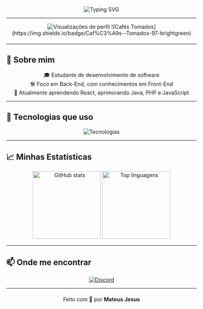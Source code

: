 <div align="center">
  <img src="https://readme-typing-svg.herokuapp.com?font=Fira+Code&weight=600&size=28&pause=1000&center=true&vCenter=true&multiline=true&width=600&height=80&lines=Olá,+eu+sou+Mateus+Jesus+👋;Desenvolvedor+Back-End+em+formação;Aprendendo+React,+Java,+PHP+e+mais..." alt="Typing SVG" />
</div>

---
<div align="center" style="margin-top: 10px; margin-bottom: 20px;">
  <img src="https://komarev.com/ghpvc/?username=mateusjesus&style=for-the-badge&color=a855f7" alt="Visualizações de perfil" />
  ![Cafés Tomados](https://img.shields.io/badge/Caf%C3%A9s--Tomados-97-brightgreen)
</div>

---

## 🚀 Sobre mim

<div align="center">

🎓 Estudante de desenvolvimento de software  
🛠️ Foco em Back-End, com conhecimentos em Front-End  
🌱 Atualmente aprendendo React, aprimorando Java, PHP e JavaScript  

</div>

---

## 🧰 Tecnologias que uso

<div align="center">
  <img src="https://skillicons.dev/icons?i=html,css,php,java,javascript,react,git,vscode&theme=light" alt="Tecnologias" />
</div>

---

## 📈 Minhas Estatísticas

<div align="center">
  <img height="180px" src="https://github-readme-stats.vercel.app/api?username=mateusjesus&show_icons=true&theme=radical&hide_border=true&count_private=true" alt="GitHub stats" />
  <img height="180px" src="https://github-readme-stats.vercel.app/api/top-langs/?username=mateusjesus&layout=compact&theme=radical&hide_border=true&langs_count=6" alt="Top linguagens" />
</div>

---

## 📫 Onde me encontrar

<div align="center">
  <a href="https://discord.com/users/pawsbny_" target="_blank" rel="noopener noreferrer">
    <img src="https://img.shields.io/badge/Discord-pawsbny_-%23a855f7?style=for-the-badge&logo=discord&logoColor=white" alt="Discord" />
  </a>
</div>

---

<p align="center" style="margin-top: 20px;">
  Feito com 💜 por <strong>Mateus Jesus</strong>
</p>
